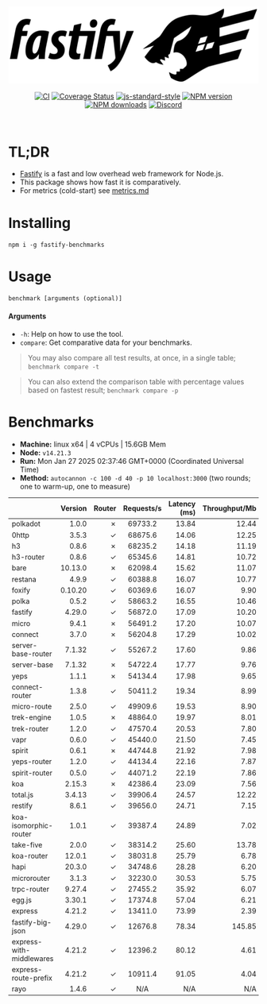 <div align="center">
  <img src="https://github.com/fastify/graphics/raw/HEAD/fastify-landscape-outlined.svg" width="650" height="auto"/>
</div>

<div align="center">

[![CI](https://github.com/fastify/fastify/workflows/ci/badge.svg)](https://github.com/fastify/fastify/actions/workflows/ci.yml)
[![Coverage Status](https://coveralls.io/repos/github/fastify/fastify/badge.svg?branch=master)](https://coveralls.io/github/fastify/fastify?branch=master)
[![js-standard-style](https://img.shields.io/badge/code%20style-standard-brightgreen.svg?style=flat)](http://standardjs.com/)
[![NPM version](https://img.shields.io/npm/v/fastify.svg?style=flat)](https://www.npmjs.com/package/fastify)
[![NPM downloads](https://img.shields.io/npm/dm/fastify.svg?style=flat)](https://www.npmjs.com/package/fastify) [![Discord](https://img.shields.io/discord/725613461949906985)](https://discord.gg/fastify)

</div>
<br />

# TL;DR

* [Fastify](https://github.com/fastify/fastify) is a fast and low overhead web framework for Node.js.
* This package shows how fast it is comparatively.
* For metrics (cold-start) see [metrics.md](./METRICS.md)

# Installing

```
npm i -g fastify-benchmarks
```

# Usage

```
benchmark [arguments (optional)]
```

#### Arguments

* `-h`: Help on how to use the tool.
* `compare`: Get comparative data for your benchmarks.

> You may also compare all test results, at once, in a single table; `benchmark compare -t`

> You can also extend the comparison table with percentage values based on fastest result; `benchmark compare -p`
# Benchmarks

* __Machine:__ linux x64 | 4 vCPUs | 15.6GB Mem
* __Node:__ `v14.21.3`
* __Run:__ Mon Jan 27 2025 02:37:46 GMT+0000 (Coordinated Universal Time)
* __Method:__ `autocannon -c 100 -d 40 -p 10 localhost:3000` (two rounds; one to warm-up, one to measure)

|                          | Version | Router | Requests/s | Latency (ms) | Throughput/Mb |
| :--                      | --:     | --:    | :-:        | --:          | --:           |
| polkadot                 | 1.0.0   | ✗      | 69733.2    | 13.84        | 12.44         |
| 0http                    | 3.5.3   | ✓      | 68675.6    | 14.06        | 12.25         |
| h3                       | 0.8.6   | ✗      | 68235.2    | 14.18        | 11.19         |
| h3-router                | 0.8.6   | ✓      | 65345.6    | 14.81        | 10.72         |
| bare                     | 10.13.0 | ✗      | 62098.4    | 15.62        | 11.07         |
| restana                  | 4.9.9   | ✓      | 60388.8    | 16.07        | 10.77         |
| foxify                   | 0.10.20 | ✓      | 60369.6    | 16.07        | 9.90          |
| polka                    | 0.5.2   | ✓      | 58663.2    | 16.55        | 10.46         |
| fastify                  | 4.29.0  | ✓      | 56872.0    | 17.09        | 10.20         |
| micro                    | 9.4.1   | ✗      | 56491.2    | 17.20        | 10.07         |
| connect                  | 3.7.0   | ✗      | 56204.8    | 17.29        | 10.02         |
| server-base-router       | 7.1.32  | ✓      | 55267.2    | 17.60        | 9.86          |
| server-base              | 7.1.32  | ✗      | 54722.4    | 17.77        | 9.76          |
| yeps                     | 1.1.1   | ✗      | 54134.4    | 17.98        | 9.65          |
| connect-router           | 1.3.8   | ✓      | 50411.2    | 19.34        | 8.99          |
| micro-route              | 2.5.0   | ✓      | 49909.6    | 19.53        | 8.90          |
| trek-engine              | 1.0.5   | ✗      | 48864.0    | 19.97        | 8.01          |
| trek-router              | 1.2.0   | ✓      | 47570.4    | 20.53        | 7.80          |
| vapr                     | 0.6.0   | ✓      | 45440.0    | 21.50        | 7.45          |
| spirit                   | 0.6.1   | ✗      | 44744.8    | 21.92        | 7.98          |
| yeps-router              | 1.2.0   | ✓      | 44134.4    | 22.16        | 7.87          |
| spirit-router            | 0.5.0   | ✓      | 44071.2    | 22.19        | 7.86          |
| koa                      | 2.15.3  | ✗      | 42386.4    | 23.09        | 7.56          |
| total.js                 | 3.4.13  | ✓      | 39906.4    | 24.57        | 12.22         |
| restify                  | 8.6.1   | ✓      | 39656.0    | 24.71        | 7.15          |
| koa-isomorphic-router    | 1.0.1   | ✓      | 39387.4    | 24.89        | 7.02          |
| take-five                | 2.0.0   | ✓      | 38314.2    | 25.60        | 13.78         |
| koa-router               | 12.0.1  | ✓      | 38031.8    | 25.79        | 6.78          |
| hapi                     | 20.3.0  | ✓      | 34748.6    | 28.28        | 6.20          |
| microrouter              | 3.1.3   | ✓      | 32230.0    | 30.53        | 5.75          |
| trpc-router              | 9.27.4  | ✓      | 27455.2    | 35.92        | 6.07          |
| egg.js                   | 3.30.1  | ✓      | 17374.8    | 57.04        | 6.21          |
| express                  | 4.21.2  | ✓      | 13411.0    | 73.99        | 2.39          |
| fastify-big-json         | 4.29.0  | ✓      | 12676.8    | 78.34        | 145.85        |
| express-with-middlewares | 4.21.2  | ✓      | 12396.2    | 80.12        | 4.61          |
| express-route-prefix     | 4.21.2  | ✓      | 10911.4    | 91.05        | 4.04          |
| rayo                     | 1.4.6   | ✓      | N/A        | N/A          | N/A           |
